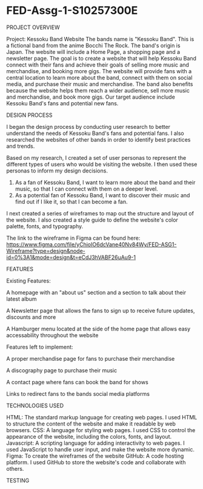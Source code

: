 # FED-Assg-1-S10257300E

PROJECT OVERVIEW

Project: Kessoku Band Website
The bands name is "Kessoku Band". This is a fictional band from the anime Bocchi The Rock. The band's origin is Japan. The website will include a Home Page, a shopping page and a newsletter page. 
The goal is to create a website that will help Kessoku Band connect with their fans and achieve their goals of selling more music and merchandise, and booking more gigs. The website will provide fans with a central location to learn more about the band, connect with them on social media, and purchase their music and merchandise. The band also benefits because the website helps them reach a wider audience, sell more music and merchandise, and book more gigs. Our target audience include Kessoku Band's fans and potential new fans.

DESIGN PROCESS

I began the design process by conducting user research to better understand the needs of Kessoku Band's fans and potential fans. I also researched the websites of other bands in order to identify best practices and trends.

Based on my research, I created a set of user personas to represent the different types of users who would be visiting the website. I then used these personas to inform my design decisions.
1. As a fan of Kessoku Band, I want to learn more about the band and their music, so that I can connect with them on a deeper level.
2. As a potential fan of Kessoku Band, I want to discover their music and find out if I like it, so that I can become a fan.

I next created a series of wireframes to map out the structure and layout of the website. I also created a style guide to define the website's color palette, fonts, and typography.

The link to the wireframe in Figma can be found here:
https://www.figma.com/file/yChioIO6dcVane40Nv84Wy/FED-ASG1-Wireframe?type=design&node-id=0%3A1&mode=design&t=eCdJ3hVABF26uAu9-1


FEATURES

Existing Features:

A homepage with an "about us" section and a section to talk about their latest album

A Newsletter page that allows the fans to sign up to receive future updates, discounts and more

A Hamburger menu located at the side of the home page that allows easy accessability throughout the website

Features left to implement:

A proper merchandise page for fans to purchase their merchandise

A discography page to purchase their music

A contact page where fans can book the band for shows

Links to redirect fans to the bands social media platforms


TECHNOLOGIES USED

HTML:
The standard markup language for creating web pages. I used HTML to structure the content of the website and make it readable by web browsers.
CSS:
A language for styling web pages. I used CSS to control the appearance of the website, including the colors, fonts, and layout.
Javascript: 
A scripting language for adding interactivity to web pages. I used JavaScript to handle user input, and make the website more dynamic.
Figma:
To create the wireframes of the website
GitHub:
A code hosting platform. I used GitHub to store the website's code and collaborate with others.

TESTING







